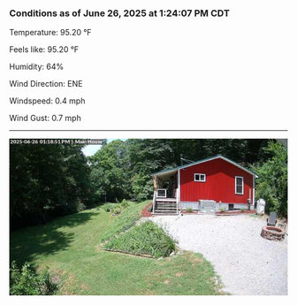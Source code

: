 ### Conditions as of June 26, 2025 at 1:24:07 PM CDT 

Temperature: 95.20 &deg;F

Feels like: 95.20 &deg;F

Humidity: 64%

Wind Direction: ENE

Windspeed: 0.4 mph

Wind Gust: 0.7 mph

---

<img src="./images/latest.jpeg"/>


